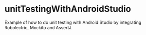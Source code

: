# unitTestingWithAndroidStudio
Example of how to do unit testing with Android Studio by integrating Robolectric, Mockito and AssertJ.
